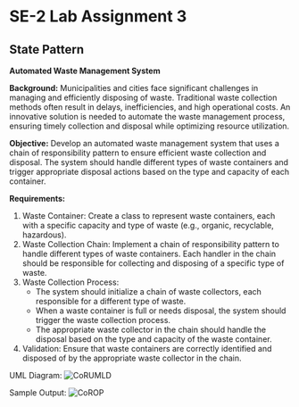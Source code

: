 # SE-2 Lab Assignment 3
## State Pattern

**Automated Waste Management System**

**Background:** Municipalities and cities face significant challenges in managing and efficiently disposing of waste. Traditional waste collection methods often result in delays, inefficiencies, and high operational costs. An innovative solution is needed to automate the waste management process, ensuring timely collection and disposal while optimizing resource utilization.

**Objective:** Develop an automated waste management system that uses a chain of responsibility pattern to ensure efficient waste collection and disposal. The system should handle different types of waste containers and trigger appropriate disposal actions based on the type and capacity of each container.

**Requirements:**

1. Waste Container: Create a class to represent waste containers, each with a specific capacity and type of waste (e.g., organic, recyclable, hazardous).
2. Waste Collection Chain: Implement a chain of responsibility pattern to handle different types of waste containers. Each handler in the chain should be responsible for collecting and disposing of a specific type of waste.
3. Waste Collection Process:
    - The system should initialize a chain of waste collectors, each responsible for a different type of waste.
    - When a waste container is full or needs disposal, the system should trigger the waste collection process.
    - The appropriate waste collector in the chain should handle the disposal based on the type and capacity of the waste container.
4. Validation: Ensure that waste containers are correctly identified and disposed of by the appropriate waste collector in the chain.


UML Diagram:
![CoRUMLD]()

Sample Output:
![CoROP]()

